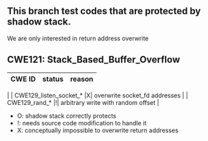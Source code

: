 ## This branch test codes that are protected by shadow stack.
We are only interested in return address overwrite

## CWE121: Stack_Based_Buffer_Overflow
| CWE ID | status|reason |
|--------|-------|-------|
| 
| CWE129_listen_socket_* |X| overwrite socket_fd addresses  | 
| CWE129_rand_*          |!| arbitrary write with random offset | 

- O: shadow stack correctly protects 
- !: needs source code modification to handle it
- X: conceptually impossible to overwrite return addresses 

